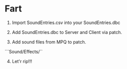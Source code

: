 # Fart
1. Import SoundEntries.csv into your SoundEntries.dbc

2. Add SoundEntries.dbc to Server and Client via patch.

3. Add sound files from MPQ to patch.

```Sound/Effects/``

4. Let'r rip!!!
   
